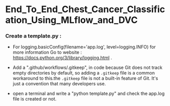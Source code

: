 # End_To_End_Chest_Cancer_Classification_Using_MLflow_and_DVC


### Create a template.py :

- For logging.basicConfig(filename='app.log', level=logging.INFO) for more information Go to website : https://docs.python.org/3/library/logging.html .

- Add a ".github/workflows/.gitkeep", in code because Git does not track empty directories by default, so adding a `.gitkeep` file is a common workaround
  to this.the `.gitkeep` file is not a built-in feature of Git. It's just a convention that many developers use.

- open a terminal and write a "python template.py" and check the app.log file is created or not.
